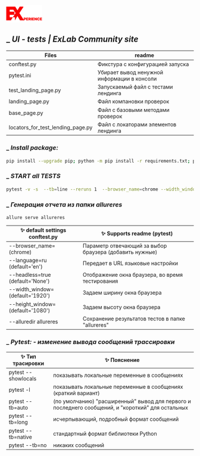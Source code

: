 [![N|Solid](https://github.com/sapfire65/exlab_lending_site/blob/main/files_for_readme/logo_black.png?raw=true)](https://exlab.team)
## _ _UI - tests  |  ExLab Community site_

| Files                             | readme                                      |
|-----------------------------------|---------------------------------------------|
| conftest.py                       | Фикстура с конфигурацией запуска            |
| pytest.ini                        | Убирает вывод ненужной информации в консоли |
| test_landing_page.py              | Запускаемый файл с тестами лендинга         |
| landing_page.py                   | Файл компановки проверок                    |
| base_page.py                      | Файл с базовыми методами проверок           |
| locators_for_test_lending_page.py | Файл с локаторами элементов лендинга        |

### _ _Install package:_
```sh
pip install --upgrade pip; python -m pip install -r requirements.txt; pip list
```
### _ _START all TESTS_
```sh
pytest -v -s  --tb=line --reruns 1  --browser_name=chrome --width_window=1920 --height_window=700 --headless=true --alluredir allureres  test* 
```
### _ _Генерация отчета из папки allureres_
```shell 
allure serve allureres
```
 
| ✨ default settings   conftest.py  | ✨ Supports readme (pytest)                                                |
|-----------------------------------|---------------------------------------------------------|
| --browser_name= (chrome)          | Параметр отвечающий за выбор браузера (добавить нужные) |
| --language=ru (default='en')      | Передает в URL языковые настройки                       |
| --headless=true (default='None')  | Отображение окна браузера, во время тестирования        |
| --width_window=(default='1920')   | Задаем ширину окна браузера                             |
| --height_window=(default='1080')  | Задаем высоту окна браузера                             |
| --alluredir allureres             | Сохранение результатов тестов в папке "allureres"       |


### _ _Pytest: - изменение вывода сообщений трассировки_

| ✨ Тип трасировки  | ✨ Пояснение                                                                                        |
|-------------------|-----------------------------------------------------------------------------------------------------|
| pytest --showlocals | показывать локальные переменные в сообщениях                                                      |
| pytest -l         | показывать локальные переменные в сообщениях (краткий вариант)                                      |
| pytest --tb=auto  | (по умолчанию) "расширенный" вывод для первого и последнего сообщений, и "короткий" для остальных   |
| pytest --tb=long  | исчерпывающий, подробный формат сообщений                                                           |
| pytest --tb=native | стандартный формат библиотеки Python                                                               |
| pytest --tb=no    | никаких сообщений                                                                                   |
